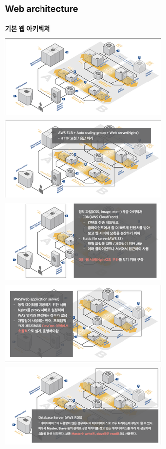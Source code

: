 # Web architecture

## 기본 웹 아키텍쳐

![](../../.gitbook/assets/2020-06-09-5.48.47.png)

![](../../.gitbook/assets/2020-06-09-5.49.04.png)

![](../../.gitbook/assets/2020-06-09-5.49.14.png)

![](../../.gitbook/assets/2020-06-09-5.49.24.png)

![](../../.gitbook/assets/2020-06-09-5.49.34.png)

